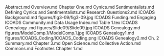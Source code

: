 Abstract.md
Overview.md
Chapter One.md
Cynics.md
Sentimentalists.md
Defining Cynics and Sentimentalists.md
Research Questions2.md
ICOADS Background.md
figures/fig3-09/fig3-09.jpg
ICOADS Funding.md
Engaging ICOADS Community.md
Data Usage Index.md
Table 1.tex
ICOADS Genealogy .md
figures/Slide09/Slide09.jpg
ICOADS Genealogy.md
figures/ModelComp.1/ModelComp.1.jpg
ICOADS Genealogy1.md
figures/ICOADS_Coding/ICOADS_Coding.png
ICOADS Genealogy2.md
Ch. 2 Summary.md
Chapter 3.md
Open Science.md
Collective Action.md
Commons.md
Footnotes Chapter 1.md